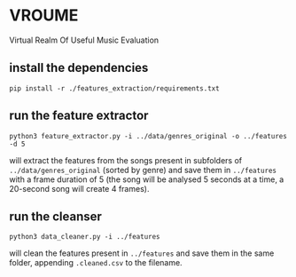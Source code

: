 # VROUME

Virtual Realm Of Useful Music Evaluation

## install the dependencies

`pip install -r ./features_extraction/requirements.txt`

## run the feature extractor

`python3 feature_extractor.py -i ../data/genres_original -o ../features -d 5 `

will extract the features from the songs present in subfolders of `../data/genres_original` (sorted by genre) and save them in `../features` with a frame duration of 5 (the song will be analysed 5 seconds at a time, a 20-second song will create 4 frames).

## run the cleanser

`python3 data_cleaner.py -i ../features `

will clean the features present in `../features` and save them in the same folder, appending `.cleaned.csv` to the filename.
